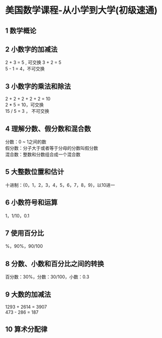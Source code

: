 # 美国数学课程-从小学到大学(初级速通)

## 1 数学概论

## 2 小数字的加减法
2 + 3 = 5 , 可交换 3 + 2 = 5    
5 - 1 = 4，不可交换
## 3 小数字的乘法和除法
2 + 2 + 2 + 2 + 2 = 10   
2 * 5 = 10，可交换  
15 / 5 = 3 ， 不可交换  
## 4 理解分数、假分数和混合数
分数：0 ~ 1之间的数  
假分数：分子大于或者等于分母的分数叫假分数  
混合数：整数和分数组合成一个混合数  
## 5 大整数位置和估计
十进制：{0，1，2，3，4，5，6，7，8，9}，以10进一  
## 6 小数符号和运算
1，1/10，0.1  
## 7 使用百分比
%，90%，90/100  
## 8 分数、小数和百分比之间的转换
百分数：30%，分数：30/100，小数：0.3  
## 9 大数的加减法
1293 + 2614 = 3907  
473 - 286 = 187  
## 10 算术分配律
